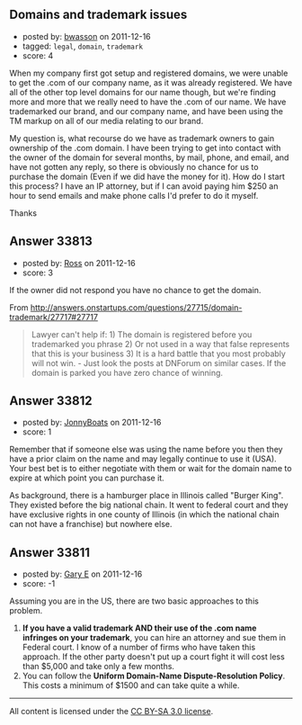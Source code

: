 ## Domains and trademark issues

- posted by: [bwasson](https://stackexchange.com/users/-1/12611-bwasson) on 2011-12-16
- tagged: `legal`, `domain`, `trademark`
- score: 4

When my company first got setup and registered domains, we were unable to get the .com of our company name, as it was already registered. We have all of the other top level domains for our name though, but we're finding more and more that we really need to have the .com of our name. We have trademarked our brand, and our company name, and have been using the TM markup on all of our media relating to our brand. 

My question is, what recourse do we have as trademark owners to gain ownership of the .com domain. I have been trying to get into contact with the owner of the domain for several months, by mail, phone, and email, and have not gotten any reply, so there is obviously no chance for us to purchase the domain (Even if we did have the money for it). 
How do I start this process? I have an IP attorney, but if I can avoid paying him $250 an hour to send emails and make phone calls I'd prefer to do it myself. 

Thanks


## Answer 33813

- posted by: [Ross](https://stackexchange.com/users/-1/1390-ross) on 2011-12-16
- score: 3

If the owner did not respond you have no chance to get the domain. 

From http://answers.onstartups.com/questions/27715/domain-trademark/27717#27717

> Lawyer can't help if: 1) The domain is registered before you trademarked you phrase 2) Or not used in a way that false represents that this is your business 3) It is a hard battle that you most probably will not win. - Just look the posts at DNForum on similar cases. If the domain is parked you have zero chance of winning.




## Answer 33812

- posted by: [JonnyBoats](https://stackexchange.com/users/-1/3100-jonnyboats) on 2011-12-16
- score: 1

Remember that if someone else was using the name before you then they have a prior claim on the name and may legally continue to use it (USA). Your best bet is to either negotiate with them or wait for the domain name to expire at which point you can purchase it.

As background, there is a hamburger place in Illinois called "Burger King". They existed before the big national chain. It went to federal court and they have exclusive rights in one county of Illinois (in which the national chain can not have a franchise) but nowhere else.




## Answer 33811

- posted by: [Gary E](https://stackexchange.com/users/-1/2587-gary-e) on 2011-12-16
- score: -1

Assuming you are in the US, there are two basic approaches to this problem. 

 1. **If you have a valid trademark AND their use of the .com name infringes on your trademark**, you can hire an attorney and sue them in Federal court. I know of a number of firms who have taken this approach. If the other party doesn't put up a court fight it will cost less than $5,000 and take only a few months.
 2. You can follow the **Uniform Domain-Name Dispute-Resolution Policy**. This costs a minimum of $1500 and can take quite a while.





---

All content is licensed under the [CC BY-SA 3.0 license](https://creativecommons.org/licenses/by-sa/3.0/).
